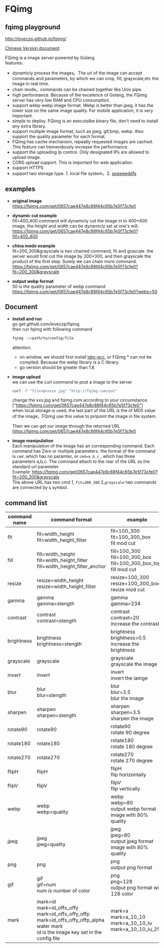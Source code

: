 # FQimg
## fqimg playground
http://loveczp.github.io/fqimg/  

[Chinese Version document](https://github.com/loveczp/fqimg/blob/master/README-cn.md)

FQimg is a image server powered by Golang  
features:

* dynamicly process the images。The url of the image can accept commands and parameters, by which we can crop, fill, grayscale,etc the image in real time. 
* chain mode。commands can be chained together like Unix pipe. 
* high performance. Because of the excelence of Golang, the FQimg server has very low RAM and CPU consumption.
* support webp webp image format. Webp  is better than jpeg, it has the lower size on the same image quality. For mobile application, it is very important.
* simple to deploy. FQimg is an executalbe binary file, don't need to install any extra library. 
* support multiple image format, such as jpeg, gif,bmp, webp. Also support the quality parameter for each format.
* FQimg has cache mechanism, repeatly requested images are cached. This feature can tremendously increase the performance. 
* support the uploading Ip control. Only designated IPs are allowed to upload image.
* CORS upload support. This is important for web application.
* support HTTPS
* support two storage type. 1. local file system，2. [seaweeddfs](https://github.com/chrislusf/seaweedfs)


## examples

* **original image**
 https://fqimg.com/get/0657cae447e8c88f44c65b7e5f73cfe0

* **dynamic cut example**  
 fill=400_400 command will dynamicly cut the image in to 400*400 image, the height and width can be dynamicly set at one's will.
 https://fqimg.com/get/0657cae447e8c88f44c65b7e5f73cfe0?fill=400_400

* **china mode example**  
 fit=200_300&grayscale is two chained command, fit and grascale. the server would first cut the image by 200*300, and then grayscale the product of the first step. Surely we can chain more command.  
 https://fqimg.com/get/0657cae447e8c88f44c65b7e5f73cfe0?fit=200_300&grayscale

* **output webp format**  
 50 is the quality parameter of webp command  
 https://fqimg.com/get/0657cae447e8c88f44c65b7e5f73cfe0?webp=50





## Document


* **install and run**  
go get github.com/loveczp/fqimg  
then run fqimg with following command  
  ```bash
  fqimg -c=path/to/config/file
  ```
    attention:
    * on window, we should first install [tdm-gcc](http://tdm-gcc.tdragon.net/download), or FQimg    * can not be compiled. Because the webp library is a C library.
    * go version should be greater than 1.8
* **image upload**  
 we can use the curl command to post a image to the server  
  ```bash
  curl -F "file=@xxxxx.jpg" "http://fqimg.com/put"  
   ```
   
    change the xxx.jpg and fqimg.com according to your circumstance.  
    ["https://fqimg.com/get/0657cae447e8c88f44c65b7e5f73cfe0"]  
    when local storage is used, the last part of the URL is the of MD5 value of the image，FQimg use this value to pinpoint the image in file system.
 
    Then we can get our image through the returned URL  
    https://fqimg.com/get/0657cae447e8c88f44c65b7e5f73cfe0
    
* **image manipulation**  
 Each manipulation of the image has an corresponding command. Each command has Zero or multiple parameters. the format of the command is ```cmd``` ,which has no paramter, or ```cmd=a_b_c``` , which has three parameters a,b,c. The command attach to the rear of the URL as the standard url parameter.   
 Example:
 https://fqimg.com/get/0657cae447e8c88f44c65b7e5f73cfe0?fit=200_300&grayscale  
 The above URL has two cmd 1, ```fit=200_300``` 2,```grayscale``` two commands are connected by ```&``` symbol.


## <b>command list</b>

| command name  |  command format | example  | result  |
|---|---|---|---|
|fit| fit=width_height<br>fit=width_height_filter|fit=100_300<br/>fit=100_300_box<br> fit mod cut| ![](https://fqimg.com/get/0657cae447e8c88f44c65b7e5f73cfe0?fit=150_150)|
|fill|fill=width_height<br>fill=width_height_filter<br>fill=width_height_filter_anchor|fill=100_300<br/>fill=100_300_box<br/>fill=100_300_box_top<br>fill mod cut|![](https://fqimg.com/get/0657cae447e8c88f44c65b7e5f73cfe0?fill=150_150)|
|resize|resize=width_height<br>resize=width_height_filter|resize=100_300<br/>resize=100_300_box<br>  resize mod cut| ![](https://fqimg.com/get/0657cae447e8c88f44c65b7e5f73cfe0?resize=150_150)|
|gamma|gamma<br>gamma=stength|gamma<br>gamma=234|![](https://fqimg.com/get/0657cae447e8c88f44c65b7e5f73cfe0?fill=150_150&gamma=10)|
|contrast|contrast<br>contrast=stength|contrast<br>contrast=20<br> increase the contrast|    ![](https://fqimg.com/get/0657cae447e8c88f44c65b7e5f73cfe0?fill=150_150&contrast=120)|
|brightness|brightness<br>brightness=stength| brightness<br>brightness=0.5<br>increase the brightness |    ![](https://fqimg.com/get/0657cae447e8c88f44c65b7e5f73cfe0?fill=150_150&brightness=38)|
|grayscale|grayscale|grayscale<br>grayscale the image |    ![](https://fqimg.com/get/0657cae447e8c88f44c65b7e5f73cfe0?fill=150_150&grayscale)|
|invert|invert|invert<br>invert the iamge |    ![](https://fqimg.com/get/0657cae447e8c88f44c65b7e5f73cfe0?fill=150_150&invert)|
|blur|blur<br>blur=stength|blur<br>blur=3.5<br>blur the image|    ![](https://fqimg.com/get/0657cae447e8c88f44c65b7e5f73cfe0?fill=150_150&blur=3.5)|
|sharpen|sharpen<br>sharpen=stength|sharpen<br>sharpen=3.5<br>sharpen the image|    ![](https://fqimg.com/get/0657cae447e8c88f44c65b7e5f73cfe0?fill=150_150&sharpen=65)|
|rotate90|rotate90|rotate90<br> rotate 90 degree |    ![](https://fqimg.com/get/0657cae447e8c88f44c65b7e5f73cfe0?fill=150_150&rotate90)|
|rotate180|rotate180|rotate180<br> rotate 180 degree |    ![](https://fqimg.com/get/0657cae447e8c88f44c65b7e5f73cfe0?fill=150_150&rotate180)|
|rotate270|rotate270|rotate270<br> rotate 270 degree |    ![](https://fqimg.com/get/0657cae447e8c88f44c65b7e5f73cfe0?fill=150_150&rotate270)|
|flipH|flipH|flipH <br> flip horizontally|    ![](https://fqimg.com/get/0657cae447e8c88f44c65b7e5f73cfe0?fill=150_150&flipH)|
|flipV|flipV|flipV <br> flip vertically|    ![](https://fqimg.com/get/0657cae447e8c88f44c65b7e5f73cfe0?fill=150_150&flipV)|
|webp|webp<br>webp=quality| webp<br>webp=80<br/>output webp format image with 80% quality|    ![](https://fqimg.com/get/0657cae447e8c88f44c65b7e5f73cfe0?fill=150_150&webp=80)|
|jpeg|jpeg<br>jpeg=quality|jpeg<br>jpeg=80<br/>output jpeg format image with 80% quality|    ![](https://fqimg.com/get/0657cae447e8c88f44c65b7e5f73cfe0?fill=150_150&jpeg=80)|
|png|png|png <br/>output png format|    ![](https://fqimg.com/get/0657cae447e8c88f44c65b7e5f73cfe0?fill=150_150&png)|
|gif|gif<br>gif=num<br>num is number of color|png<br>png=128<br/>output png format with 128 color|    ![](https://fqimg.com/get/0657cae447e8c88f44c65b7e5f73cfe0?fill=150_150&gif=64)|
|mark|mark=id<br>mark=id_offx_offy<br>mark=id_offx_offy_offp<br>mark=id_offx_offy_offp_alpha<br>water mark <br> id is the image key set in the config file|mark=a<br>mark=a_10_10<br>mark=a_10_10_lu<br>mark=a_10_10_lu_255|    ![](https://fqimg.com/get/0657cae447e8c88f44c65b7e5f73cfe0?fill=150_151&mark=a)|
